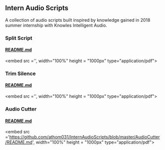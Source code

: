 ## Intern Audio Scripts

A collection of audio scripts built inspired by knowledge gained in 2018 summer internship with Knowles Intelligent Audio.

### Split Script

#### [README.md]()

<embed src ='', width="100%" height = "1000px" type="application/pdf">

### Trim Silence

#### [README.md]()

<embed src ='', width="100%" height = "1000px" type="application/pdf">

### Audio Cutter

#### [README.md](https://github.com/athom031/InternAudioScripts/blob/master/AudioCutter/README.md)

<embed src ='https://github.com/athom031/InternAudioScripts/blob/master/AudioCutter/README.md', width="100%" height = "1000px" type="application/pdf">
